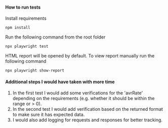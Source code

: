 #### How to run tests
Install requirements
```
npm install
```
Run the following command from the root folder
```
npx playwright test
``` 

HTML report will be opened by default. To view report manually run the following command 
```
npx playwright show-report
```

#### Additional steps I would have taken with more time
1. In the first test I would add some verifications for the 'avrRate' depending on the requirements (e.g. whether it should be within the range or > 0).
2. In the second test I would add verification based on the returned format to make sure it has expected data.
3. I would also add logging for requests and responses for better tracking. 

